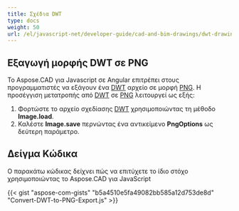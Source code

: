 ```yaml
---
title: Σχέδια DWT
type: docs
weight: 50
url: /el/javascript-net/developer-guide/cad-and-bim-drawings/dwt-drawings/
---
```


## **Εξαγωγή μορφής DWT σε PNG**

Το Aspose.CAD για Javascript σε Angular επιτρέπει στους προγραμματιστές να εξάγουν ένα [DWT](https://docs.fileformat.com/cad/dwt/) αρχείο σε μορφή [PNG](https://docs.fileformat.com/image/png/).
Η προσέγγιση μετατροπής από [DWT](https://docs.fileformat.com/cad/dwt/) σε [PNG](https://docs.fileformat.com/image/png/) λειτουργεί ως εξής:

1. Φορτώστε το αρχείο σχεδίασης [DWT](https://docs.fileformat.com/cad/dwt/) χρησιμοποιώντας τη μέθοδο **Image.load**.
1. Καλέστε **Image.save** περνώντας ένα αντικείμενο **PngOptions** ως δεύτερη παράμετρο.

## Δείγμα Κώδικα

Ο παρακάτω κώδικας δείχνει πώς να επιτύχετε το ίδιο στόχο χρησιμοποιώντας το Aspose.CAD για JavaScript

{{< gist "aspose-com-gists" "b5a4510e5fa49082bb585a12d753de8d" "Convert-DWT-to-PNG-Export.js" >}}

